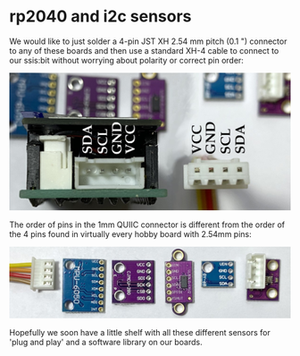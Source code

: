 # rp2040 and i2c sensors

We would like to just solder a 4-pin JST XH 2.54 mm pitch (0.1 ") connector to any of these boards and then use a standard XH-4 cable to connect to our ssis:bit without worrying about polarity or correct pin order:

![connector](i2c_connector.jpg)

The order of pins in the 1mm QUIIC connector is different from the order of the 4 pins found in virtually every hobby board with 2.54mm pins:

![sensors](i2c_order.jpg)

Hopefully we soon have a little shelf with all these different sensors for 'plug and play' and a software library on our boards.
